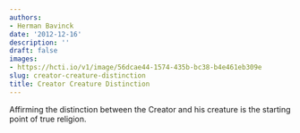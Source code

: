 ```yaml
---
authors:
- Herman Bavinck
date: '2012-12-16'
description: ''
draft: false
images:
- https://hcti.io/v1/image/56dcae44-1574-435b-bc38-b4e461eb309e
slug: creator-creature-distinction
title: Creator Creature Distinction
---
```


Affirming the distinction between the Creator and his creature is the starting point of true religion.